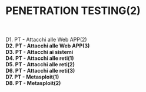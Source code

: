 <h1> PENETRATION TESTING(2) </h1> <br>
<b> </b><br> D1. PT - Attacchi alle Web APP(2)
<b> <br> D2. PT - Attacchi alle Web APP(3)
<b> <br> D3. PT - Attacchi ai sistemi
<b> <br> D4. PT - Attacchi alle reti(1)
<b> <br> D5. PT - Attacchi alle reti(2)
<b> <br> D6. PT - Attacchi alle reti(3)
<b> <br> D7. PT - Metasploit(1)
<b> <br> D8. PT - Metasploit(2)
